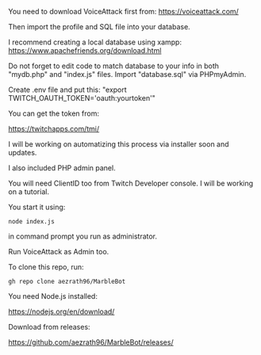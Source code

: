 You need to download VoiceAttack first from:
https://voiceattack.com/

Then import the profile and SQL file into your database.

I recommend creating a local database using xampp:
https://www.apachefriends.org/download.html

Do not forget to edit code to match database to your info in both "mydb.php" and "index.js" files.
Import "database.sql" via PHPmyAdmin.

Create .env file and put this:
"export TWITCH_OAUTH_TOKEN='oauth:yourtoken'"

You can get the token from:

https://twitchapps.com/tmi/

I will be working on automatizing this process via installer soon and updates.

I also included PHP admin panel.

You will need ClientID too from Twitch Developer console.
I will be working on a tutorial.

You start it using:

`node index.js`

in command prompt you run as administrator.

Run VoiceAttack as Admin too.

To clone this repo, run:

`gh repo clone aezrath96/MarbleBot`

You need Node.js installed:

https://nodejs.org/en/download/

Download from releases:

https://github.com/aezrath96/MarbleBot/releases/